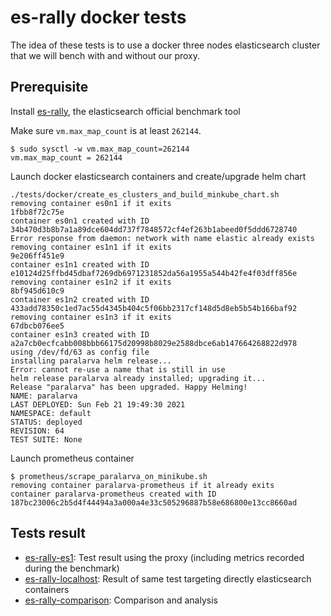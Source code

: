 es-rally docker tests
=====================

The idea of these tests is to use a docker three nodes elasticsearch cluster that we will bench with and without our proxy.  

Prerequisite
------------

Install [es-rally], the elasticsearch official benchmark tool

Make sure `vm.max_map_count` is at least `262144`.
```
$ sudo sysctl -w vm.max_map_count=262144
vm.max_map_count = 262144
```

Launch docker elasticsearch containers and create/upgrade helm chart
```
./tests/docker/create_es_clusters_and_build_minkube_chart.sh
removing container es0n1 if it exits
1fbb8f72c75e
container es0n1 created with ID 34b470d3b8b7a1a89dce604dd737f7848572cf4ef263b1abeed0f5ddd6728740
Error response from daemon: network with name elastic already exists
removing container es1n1 if it exits
9e206ff451e9
container es1n1 created with ID e10124d25ffbd45dbaf7269db6971231852da56a1955a544b42fe4f03dff856e
removing container es1n2 if it exits
8bf945d610c9
container es1n2 created with ID 433add78350c1ed7ac55d4345b404c5f06bb2317cf148d5d8eb5b54b166baf92
removing container es1n3 if it exits
67dbcb076ee5
container es1n3 created with ID a2a7cb0ecfcabb008bbb66175d20998b8029e2588dbce6ab147664268822d978
using /dev/fd/63 as config file
installing paralarva helm release...
Error: cannot re-use a name that is still in use
helm release paralarva already installed; upgrading it...
Release "paralarva" has been upgraded. Happy Helming!
NAME: paralarva
LAST DEPLOYED: Sun Feb 21 19:49:30 2021
NAMESPACE: default
STATUS: deployed
REVISION: 64
TEST SUITE: None
```

Launch prometheus container
```
$ prometheus/scrape_paralarva_on_minikube.sh 
removing container paralarva-prometheus if it already exits
container paralarva-prometheus created with ID 187bc23006c2b5d4f44494a3a000a4e33c505296887b58e686800e13cc8660ad
```

Tests result
------------

- [es-rally-es1]: Test result using the proxy (including metrics recorded during the benchmark)
- [es-rally-localhost]: Result of same test targeting directly elasticsearch containers
- [es-rally-comparison]: Comparison and analysis

[es-rally]: https://esrally.readthedocs.io/en/stable/
[es-rally-es1]: esrally-es1.md
[es-rally-localhost]: esrally-localhost.md
[es-rally-comparison]: esrally-comparison.md